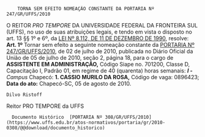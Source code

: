         TORNA SEM EFEITO NOMEAÇÃO CONSTANTE DA PORTARIA Nº 247/GR/UFFS/2010  

 O REITOR *PRO TEMPORE*  DA UNIVERSIDADE FEDERAL DA FRONTEIRA SUL (UFFS), no uso de suas atribuições legais, e tendo em vista o disposto no art. 13 §§ 1º e 6º, da [LEI Nº 8.112, DE 11 DE DEZEMBRO DE 1990](http://www.planalto.gov.br/ccivil_03/leis/L8112cons.htm), resolve:   **Art. 1º**  Tornar sem efeito a seguinte nomeação constante da [PORTARIA Nº 247/GR/UFFS/2010](https://www.uffs.edu.br/atos-normativos/portaria/gr/2010-0247), de 02 de julho de 2010, publicada no Diário Oficial da União de 05 de julho de 2010, seção 2, página 18, para o cargo de **ASSISTENTE EM ADMINISTRAÇÃO,** Código Siape no. 701200, Classe D, Capacitação I, Padrão 01, em regime de 40 (quarenta) horas semanais:  ***I -**  Campus*  Chapecó: **1. CASSIO MURILO DA ROSA,** Código de vaga: 0896423;        **Data do ato:** Chapecó-SC, 05 de agosto de 2010.   
 

    Dilvo Ristoff   
 Reitor PRO TEMPORE da UFFS 

      Documento Histórico  [PORTARIA Nº 308/GR/UFFS/2010](https://www.uffs.edu.br/atos-normativos/portaria/gr/2010-0308/@@download/documento_historico)     
      